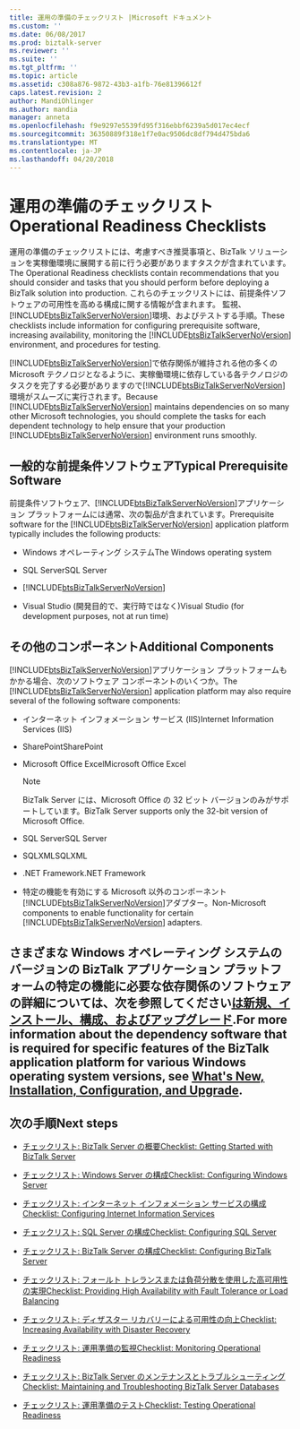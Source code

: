 ```yaml
---
title: 運用の準備のチェックリスト |Microsoft ドキュメント
ms.custom: ''
ms.date: 06/08/2017
ms.prod: biztalk-server
ms.reviewer: ''
ms.suite: ''
ms.tgt_pltfrm: ''
ms.topic: article
ms.assetid: c308a876-9872-43b3-a1fb-76e81396612f
caps.latest.revision: 2
author: MandiOhlinger
ms.author: mandia
manager: anneta
ms.openlocfilehash: f9e9297e5539fd95f316ebbf6239a5d017ec4ecf
ms.sourcegitcommit: 36350889f318e1f7e0ac9506dc8df794d475bda6
ms.translationtype: MT
ms.contentlocale: ja-JP
ms.lasthandoff: 04/20/2018
---
```

# <a name="operational-readiness-checklists"></a><span data-ttu-id="c7108-102">運用の準備のチェックリスト</span><span class="sxs-lookup"><span data-stu-id="c7108-102">Operational Readiness Checklists</span></span>
<span data-ttu-id="c7108-103">運用の準備のチェックリストには、考慮すべき推奨事項と、BizTalk ソリューションを実稼働環境に展開する前に行う必要がありますタスクが含まれています。</span><span class="sxs-lookup"><span data-stu-id="c7108-103">The Operational Readiness checklists contain recommendations that you should consider and tasks that you should perform before deploying a BizTalk solution into production.</span></span> <span data-ttu-id="c7108-104">これらのチェックリストには、前提条件ソフトウェアの可用性を高める構成に関する情報が含まれます。 監視、[!INCLUDE[btsBizTalkServerNoVersion](../includes/btsbiztalkservernoversion-md.md)]環境、およびテストする手順。</span><span class="sxs-lookup"><span data-stu-id="c7108-104">These checklists include information for configuring prerequisite software, increasing availability, monitoring the [!INCLUDE[btsBizTalkServerNoVersion](../includes/btsbiztalkservernoversion-md.md)] environment, and procedures for testing.</span></span>  
  
 <span data-ttu-id="c7108-105">[!INCLUDE[btsBizTalkServerNoVersion](../includes/btsbiztalkservernoversion-md.md)]で依存関係が維持される他の多くの Microsoft テクノロジとなるように、実稼働環境に依存している各テクノロジのタスクを完了する必要がありますので[!INCLUDE[btsBizTalkServerNoVersion](../includes/btsbiztalkservernoversion-md.md)]環境がスムーズに実行されます。</span><span class="sxs-lookup"><span data-stu-id="c7108-105">Because [!INCLUDE[btsBizTalkServerNoVersion](../includes/btsbiztalkservernoversion-md.md)] maintains dependencies on so many other Microsoft technologies, you should complete the tasks for each dependent technology to help ensure that your production [!INCLUDE[btsBizTalkServerNoVersion](../includes/btsbiztalkservernoversion-md.md)] environment runs smoothly.</span></span>  
  
## <a name="typical-prerequisite-software"></a><span data-ttu-id="c7108-106">一般的な前提条件ソフトウェア</span><span class="sxs-lookup"><span data-stu-id="c7108-106">Typical Prerequisite Software</span></span>  
 <span data-ttu-id="c7108-107">前提条件ソフトウェア、[!INCLUDE[btsBizTalkServerNoVersion](../includes/btsbiztalkservernoversion-md.md)]アプリケーション プラットフォームには通常、次の製品が含まれています。</span><span class="sxs-lookup"><span data-stu-id="c7108-107">Prerequisite software for the [!INCLUDE[btsBizTalkServerNoVersion](../includes/btsbiztalkservernoversion-md.md)] application platform typically includes the following products:</span></span>  
  
-   <span data-ttu-id="c7108-108">Windows オペレーティング システム</span><span class="sxs-lookup"><span data-stu-id="c7108-108">The Windows operating system</span></span>  
  
-   <span data-ttu-id="c7108-109">SQL Server</span><span class="sxs-lookup"><span data-stu-id="c7108-109">SQL Server</span></span> 
  
-   [!INCLUDE[btsBizTalkServerNoVersion](../includes/btsbiztalkservernoversion-md.md)]  
  
-   <span data-ttu-id="c7108-110">Visual Studio (開発目的で、実行時ではなく)</span><span class="sxs-lookup"><span data-stu-id="c7108-110">Visual Studio (for development purposes, not at run time)</span></span>  
  
## <a name="additional-components"></a><span data-ttu-id="c7108-111">その他のコンポーネント</span><span class="sxs-lookup"><span data-stu-id="c7108-111">Additional Components</span></span>  
 <span data-ttu-id="c7108-112">[!INCLUDE[btsBizTalkServerNoVersion](../includes/btsbiztalkservernoversion-md.md)]アプリケーション プラットフォームもかかる場合、次のソフトウェア コンポーネントのいくつか。</span><span class="sxs-lookup"><span data-stu-id="c7108-112">The [!INCLUDE[btsBizTalkServerNoVersion](../includes/btsbiztalkservernoversion-md.md)] application platform may also require several of the following software components:</span></span>  
  
-   <span data-ttu-id="c7108-113">インターネット インフォメーション サービス (IIS)</span><span class="sxs-lookup"><span data-stu-id="c7108-113">Internet Information Services (IIS)</span></span>  
  
-   <span data-ttu-id="c7108-114">SharePoint</span><span class="sxs-lookup"><span data-stu-id="c7108-114">SharePoint</span></span>
  
-   <span data-ttu-id="c7108-115">Microsoft Office Excel</span><span class="sxs-lookup"><span data-stu-id="c7108-115">Microsoft Office Excel</span></span> 
  
    > [!NOTE]  
    >  <span data-ttu-id="c7108-116">BizTalk Server には、Microsoft Office の 32 ビット バージョンのみがサポートしています。</span><span class="sxs-lookup"><span data-stu-id="c7108-116">BizTalk Server supports only the 32-bit version of Microsoft Office.</span></span>  
  
-   <span data-ttu-id="c7108-117">SQL Server</span><span class="sxs-lookup"><span data-stu-id="c7108-117">SQL Server</span></span>
  
-   <span data-ttu-id="c7108-118">SQLXML</span><span class="sxs-lookup"><span data-stu-id="c7108-118">SQLXML</span></span> 
  
-   <span data-ttu-id="c7108-119">.NET Framework</span><span class="sxs-lookup"><span data-stu-id="c7108-119">.NET Framework</span></span> 
  
-   <span data-ttu-id="c7108-120">特定の機能を有効にする Microsoft 以外のコンポーネント[!INCLUDE[btsBizTalkServerNoVersion](../includes/btsbiztalkservernoversion-md.md)]アダプター。</span><span class="sxs-lookup"><span data-stu-id="c7108-120">Non-Microsoft components to enable functionality for certain [!INCLUDE[btsBizTalkServerNoVersion](../includes/btsbiztalkservernoversion-md.md)] adapters.</span></span>  
  
 <span data-ttu-id="c7108-121">さまざまな Windows オペレーティング システムのバージョンの BizTalk アプリケーション プラットフォームの特定の機能に必要な依存関係のソフトウェアの詳細については、次を参照してください[は新規、インストール、構成、およびアップグレード](../install-and-config-guides/biztalk-server-what-s-new-installation-configuration-and-upgrade.md).</span><span class="sxs-lookup"><span data-stu-id="c7108-121">For more information about the dependency software that is required for specific features of the BizTalk application platform for various Windows operating system versions, see [What's New, Installation, Configuration, and Upgrade](../install-and-config-guides/biztalk-server-what-s-new-installation-configuration-and-upgrade.md).</span></span>
- 
  
## <a name="next-steps"></a><span data-ttu-id="c7108-122">次の手順</span><span class="sxs-lookup"><span data-stu-id="c7108-122">Next steps</span></span>
  
-   [<span data-ttu-id="c7108-123">チェックリスト: BizTalk Server の概要</span><span class="sxs-lookup"><span data-stu-id="c7108-123">Checklist: Getting Started with BizTalk Server</span></span>](http://msdn.microsoft.com/library/37d265cd-c393-46ac-ac21-129a1511359b)  
  
-   [<span data-ttu-id="c7108-124">チェックリスト: Windows Server の構成</span><span class="sxs-lookup"><span data-stu-id="c7108-124">Checklist: Configuring Windows Server</span></span>](../technical-guides/checklist-configuring-windows-server.md)  
  
-   [<span data-ttu-id="c7108-125">チェックリスト: インターネット インフォメーション サービスの構成</span><span class="sxs-lookup"><span data-stu-id="c7108-125">Checklist: Configuring Internet Information Services</span></span>](../technical-guides/checklist-configuring-internet-information-services.md)  
  
-   [<span data-ttu-id="c7108-126">チェックリスト: SQL Server の構成</span><span class="sxs-lookup"><span data-stu-id="c7108-126">Checklist: Configuring SQL Server</span></span>](~/technical-guides/checklist-configuring-sql-server.md)  
  
-   [<span data-ttu-id="c7108-127">チェックリスト: BizTalk Server の構成</span><span class="sxs-lookup"><span data-stu-id="c7108-127">Checklist: Configuring BizTalk Server</span></span>](../technical-guides/checklist-configuring-biztalk-server.md)  
  
-   [<span data-ttu-id="c7108-128">チェックリスト: フォールト トレランスまたは負荷分散を使用した高可用性の実現</span><span class="sxs-lookup"><span data-stu-id="c7108-128">Checklist: Providing High Availability with Fault Tolerance or Load Balancing</span></span>](../technical-guides/checklist-providing-high-availability-with-fault-tolerance-or-load-balancing.md)  
  
-   [<span data-ttu-id="c7108-129">チェックリスト: ディザスター リカバリーによる可用性の向上</span><span class="sxs-lookup"><span data-stu-id="c7108-129">Checklist: Increasing Availability with Disaster Recovery</span></span>](../technical-guides/checklist-increasing-availability-with-disaster-recovery.md)  
  
-   [<span data-ttu-id="c7108-130">チェックリスト: 運用準備の監視</span><span class="sxs-lookup"><span data-stu-id="c7108-130">Checklist: Monitoring Operational Readiness</span></span>](../technical-guides/checklist-monitoring-operational-readiness.md)  
  
-   [<span data-ttu-id="c7108-131">チェックリスト: BizTalk Server のメンテナンスとトラブルシューティング</span><span class="sxs-lookup"><span data-stu-id="c7108-131">Checklist: Maintaining and Troubleshooting BizTalk Server Databases</span></span>](~/technical-guides/checklist-maintaining-and-troubleshooting-biztalk-server-databases.md)  
  
-   [<span data-ttu-id="c7108-132">チェックリスト: 運用準備のテスト</span><span class="sxs-lookup"><span data-stu-id="c7108-132">Checklist: Testing Operational Readiness</span></span>](../technical-guides/checklist-testing-operational-readiness.md)